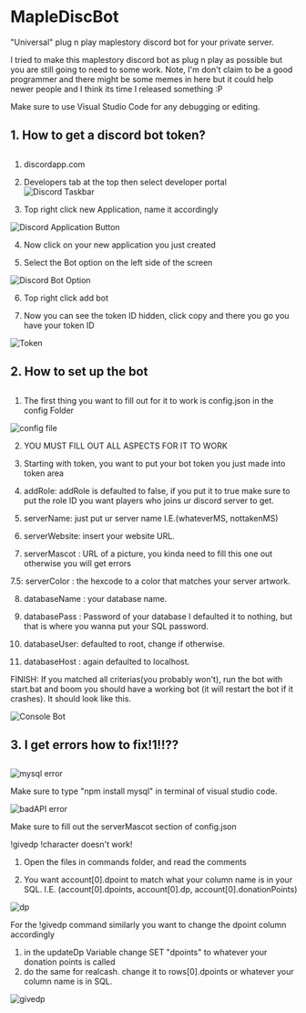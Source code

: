 # MapleDiscBot
"Universal" plug n play maplestory discord bot for your private server.

I tried to make this maplestory discord bot as plug n play as possible but you are still going to need to some work.
Note, I'm don't claim to be a good programmer and there might be some memes in here but it could help newer people
and I think its time I released something :P

Make sure to use Visual Studio Code for any debugging or editing.

## 1. How to get a discord bot token? <h2>
1. discordapp.com
  
2. Developers tab at the top then select developer portal
![Discord Taskbar](https://media.discordapp.net/attachments/631249406775132182/722900574022139925/fa160fc47785eeb2a73f763244dcef34.png)

3. Top right click new Application, name it accordingly
  
![Discord Application Button](https://cdn.discordapp.com/attachments/631249406775132182/722901729573863424/eb9cd2edd04845b4a5a9581f7f897cc1.png)

4. Now click on your new application you just created

5. Select the Bot option on the left side of the screen

![Discord Bot Option](https://cdn.discordapp.com/attachments/631249406775132182/722902298896105544/454736b9a5d5ce7e45dc2aedad8b8d34.png)

6. Top right click add bot

7. Now you can see the token ID hidden, click copy and there you go you have your token ID

![Token](https://cdn.discordapp.com/attachments/631249406775132182/722902431893028905/e6a8b8f3fae0e3f6650d7e5e6ac148b8.png)

## 2. How to set up the bot <h2>
1. The first thing you want to fill out for it to work is config.json in the config Folder
  
![config file](https://cdn.discordapp.com/attachments/631249406775132182/722903468884623360/9374ffcdfbe7479e389cbbe079fb83d5.png)

2. YOU MUST FILL OUT ALL ASPECTS FOR IT TO WORK

3. Starting with token, you want to put your bot token you just made into token area

4. addRole: addRole is defaulted to false, if you put it to true make sure to put the role ID you want players who joins ur discord server to get.

5. serverName: just put ur server name I.E.(whateverMS, nottakenMS)

6. serverWebsite: insert your website URL.

7. serverMascot : URL of a picture, you kinda need to fill this one out otherwise you will get errors

7.5: serverColor : the hexcode to a color that matches your server artwork.

8. databaseName : your database name.

9. databasePass : Password of your database I defaulted it to nothing, but that is where you wanna put your SQL password.

10. databaseUser: defaulted to root, change if otherwise.

11. databaseHost : again defaulted to localhost.

FINISH: If you matched all criterias(you probably won't), run the bot with start.bat and boom you should have a working bot (it will restart the bot if it crashes).
It should look like this.

![Console Bot](https://cdn.discordapp.com/attachments/631249406775132182/722905288268578877/e24282ae54c99746c077e6b13d69e049.png)

## 3. I get errors how to fix!1!!?? <h2>
  
![mysql error](https://media.discordapp.net/attachments/696165783272685568/722896954270417239/unknown.png)

Make sure to type "npm install mysql" in terminal of visual studio code.


![badAPI error](https://media.discordapp.net/attachments/696165783272685568/722899994956529715/unknown.png?width=1061&height=154)

Make sure to fill out the serverMascot section of config.json


!givedp !character doesn't work!

1. Open the files in commands folder, and read the comments

2. You want account[0].dpoint to match what your column name is in your SQL. I.E. (account[0].dpoints, account[0].dp, account[0].donationPoints)

![dp](https://media.discordapp.net/attachments/631249406775132182/722919637783674990/d4ac0dbac50cf15a3ed1a29c298362e3.png)

For the !givedp command similarly you want to change the dpoint column accordingly
1. in the updateDp Variable change SET "dpoints" to whatever your donation points is called
2. do the same for realcash. change it to rows[0].dpoints or whatever your column name is in SQL.

![givedp](https://cdn.discordapp.com/attachments/631249406775132182/722920371485147186/e5ddd7403d0bf5463b834a6ee725f084.png)
